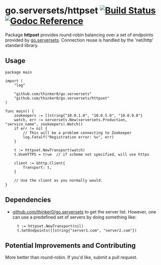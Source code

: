 go.serversets/httpset [![Build Status](https://travis-ci.org/strava/go.serversets.png?branch=master)](https://travis-ci.org/strava/go.serversets) [![Godoc Reference](https://godoc.org/github.com/thinker0/go.serversets?status.png)](https://godoc.org/github.com/thinker0/go.serversets/httpset)
=====================

Package **httpset** provides round-robin balancing over a set of endpoints 
provided by [go.serversets](/..). Connection reuse is handled by the 'net/http'
standard library.

Usage
-----

	package main

	import (
		"log"

		"github.com/thinker0/go.serversets"
		"github.com/thinker0/go.serversets/httpset"
	)

	func main() {
		zookeepers := []string{"10.0.1.0", "10.0.5.0", "10.0.9.0"}
		watch, err := serversets.New(serversets.Production, "service_name", zookeepers).Watch()
		if err != nil {
			// This will be a problem connecting to Zookeeper
			log.Fatalf("Registration error: %v", err)
		}

		t := httpset.NewTransport(watch)
		t.UseHTTPS = true  // if scheme not specified, will use https

		client := &http.Client{
			Transport: t,
		}

		// Use the client as you normally would.
	}

Dependencies
------------
* [github.com/thinker0/go.serversets](github.com/thinker0/go.serversets) to get the server list.
However, one can use a predefined set of servers by doing something like:

		t := httpset.NewTransport(nil)
		t.SetEndpoints([]string{"server1.com", "server2.com"})

Potential Improvements and Contributing
---------------------------------------
More better than round-robin. If you'd like, submit a pull request.
